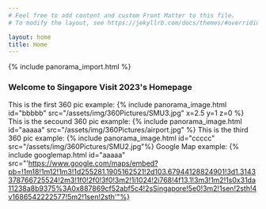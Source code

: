 ```yaml
---
# Feel free to add content and custom Front Matter to this file.
# To modify the layout, see https://jekyllrb.com/docs/themes/#overriding-theme-defaults

layout: home
title: Home
---
```

{% include panorama_import.html %}
### Welcome to Singapore Visit 2023's Homepage

This is the first 360 pic example:
{% include panorama_image.html id="bbbbb" src="/assets/img/360Pictures/SMU3.jpg" x=2.5 y=1 z=0 %}
This is the secound 360 pic example:
{% include panorama_image.html id="aaaaa" src="/assets/img/360Pictures/airport.jpg" %}
This is the third 360 pic example:
{% include panorama_image.html id="ccccc" src="/assets/img/360Pictures/SMU2.jpg"%}
Google Map example:
{% include googlemap.html id="aaaaa" src="'https://www.google.com/maps/embed?pb=!1m18!1m12!1m3!1d255281.1905162521!2d103.67944128824901!3d1.3143378766725524!2m3!1f0!2f0!3f0!3m2!1i1024!2i768!4f13.1!3m3!1m2!1s0x31da11238a8b9375%3A0x887869cf52abf5c4!2sSingapore!5e0!3m2!1sen!2sth!4v1686542222577!5m2!1sen!2sth'"%}